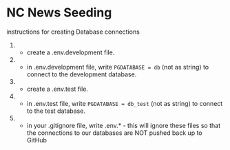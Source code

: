 # NC News Seeding

instructions for creating Database connections

1. - create a .env.development file.
2. - in .env.development file, write `PGDATABASE = db` (not as string) to connect to the development database.
3. - create a .env.test file.
4. - in .env.test file, write `PGDATABASE = db_test` (not as string) to connect to the test database.
5. - in your .gitignore file, write .env.* - this will ignore these files so that the connections to our databases are NOT pushed back up to GitHub